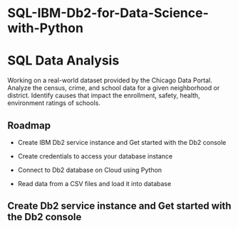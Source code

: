 # SQL-IBM-Db2-for-Data-Science-with-Python

# SQL Data Analysis

Working on a real-world dataset provided by the Chicago Data Portal. Analyze the census, crime, and school data for a given neighborhood or district. Identify causes that impact the enrollment, safety, health, environment ratings of schools.


## Roadmap

- Create IBM Db2 service instance and Get started with the Db2 console

- Create credentials to access your database instance

- Connect to Db2 database on Cloud using Python

- Read data from a CSV files and load it into database


## Create Db2 service instance and Get started with the Db2 console

